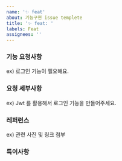 ```yaml
---
name: '✨ feat'
about: 기능구현 issue templete
title: '✨ feat: '
labels: Feat
assignees: ''
---
```


### 기능 요청사항

ex) 로그인 기능이 필요해요.

### 요청 세부사항

ex) Jwt 를 활용해서 로그인 기능을 만들어주세요.

### 레퍼런스

ex) 관련 사진 및 링크 첨부

### 특이사항
